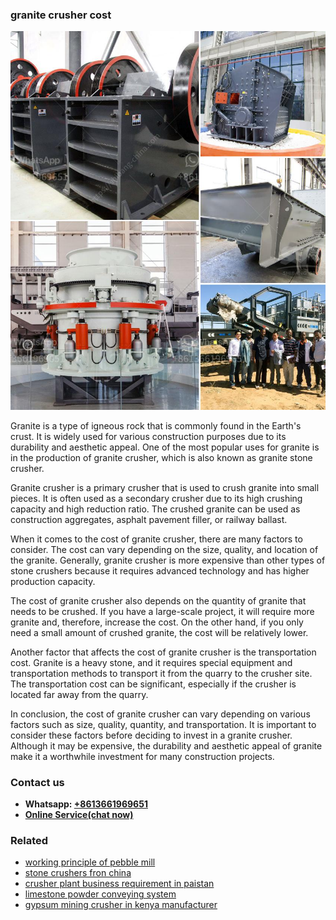 <h3>granite crusher cost</h3><img src='1706768197.jpg' alt=''><p>Granite is a type of igneous rock that is commonly found in the Earth's crust. It is widely used for various construction purposes due to its durability and aesthetic appeal. One of the most popular uses for granite is in the production of granite crusher, which is also known as granite stone crusher.</p><p>Granite crusher is a primary crusher that is used to crush granite into small pieces. It is often used as a secondary crusher due to its high crushing capacity and high reduction ratio. The crushed granite can be used as construction aggregates, asphalt pavement filler, or railway ballast.</p><p>When it comes to the cost of granite crusher, there are many factors to consider. The cost can vary depending on the size, quality, and location of the granite. Generally, granite crusher is more expensive than other types of stone crushers because it requires advanced technology and has higher production capacity.</p><p>The cost of granite crusher also depends on the quantity of granite that needs to be crushed. If you have a large-scale project, it will require more granite and, therefore, increase the cost. On the other hand, if you only need a small amount of crushed granite, the cost will be relatively lower.</p><p>Another factor that affects the cost of granite crusher is the transportation cost. Granite is a heavy stone, and it requires special equipment and transportation methods to transport it from the quarry to the crusher site. The transportation cost can be significant, especially if the crusher is located far away from the quarry.</p><p>In conclusion, the cost of granite crusher can vary depending on various factors such as size, quality, quantity, and transportation. It is important to consider these factors before deciding to invest in a granite crusher. Although it may be expensive, the durability and aesthetic appeal of granite make it a worthwhile investment for many construction projects.</p><h3>Contact us</h3><ul><li><strong>Whatsapp:&nbsp;<a href="https://wa.me/8613661969651">+8613661969651</a></strong></li><li><a href="https://swt.shibang-china.com/?git&amp;zhl&amp;granite crusher cost"><strong>Online Service(chat now)</strong></a></li></ul><h3>Related</h3><ul><li><a href='working principle of pebble mill.md'>working principle of pebble mill</a></li><li><a href='stone crushers fron china.md'>stone crushers fron china</a></li><li><a href='crusher plant business requirement in paistan.md'>crusher plant business requirement in paistan</a></li><li><a href='limestone powder conveying system.md'>limestone powder conveying system</a></li><li><a href='gypsum mining crusher in kenya manufacturer.md'>gypsum mining crusher in kenya manufacturer</a></li></ul>